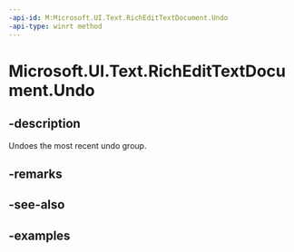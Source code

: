 ```yaml
---
-api-id: M:Microsoft.UI.Text.RichEditTextDocument.Undo
-api-type: winrt method
---
```


<!-- Method syntax.
public void RichEditTextDocument.Undo()
-->

# Microsoft.UI.Text.RichEditTextDocument.Undo


## -description

Undoes the most recent undo group.

## -remarks

## -see-also

## -examples

